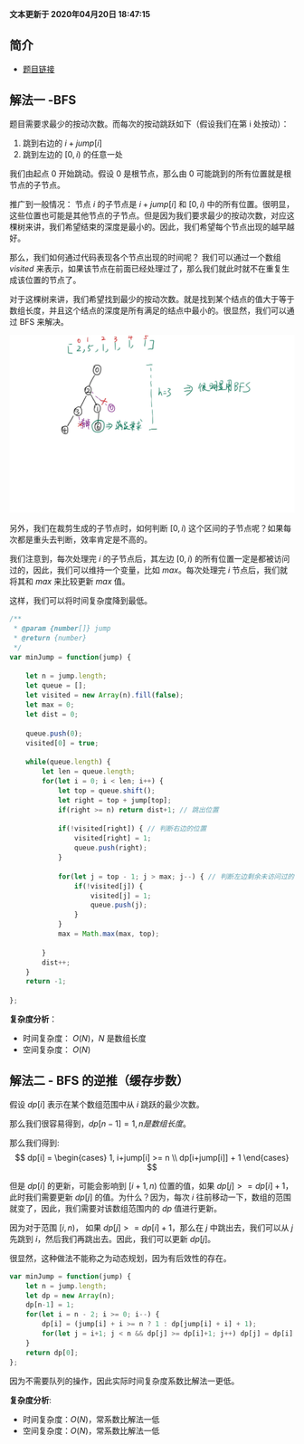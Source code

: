 **文本更新于 2020年04月20日 18:47:15**
## 简介
- [题目链接](https://leetcode-cn.com/problems/zui-xiao-tiao-yue-ci-shu/)

## 解法一 -BFS
题目需要求最少的按动次数。而每次的按动跳跃如下（假设我们在第 i 处按动）：
1. 跳到右边的 $i+jump[i]$
2. 跳到左边的 $[0, i)$ 的任意一处

我们由起点 $0$ 开始跳动。假设 $0$ 是根节点，那么由 $0$ 可能跳到的所有位置就是根节点的子节点。

推广到一般情况：
节点 $i$ 的子节点是 $i+jump[i]$ 和 $[0, i)$ 中的所有位置。很明显，这些位置也可能是其他节点的子节点。但是因为我们要求最少的按动次数，对应这棵树来讲，我们希望结束的深度是最小的。因此，我们希望每个节点出现的越早越好。

那么，我们如何通过代码表现各个节点出现的时间呢？
我们可以通过一个数组 $visited$ 来表示，如果该节点在前面已经处理过了，那么我们就此时就不在重复生成该位置的节点了。

对于这棵树来讲，我们希望找到最少的按动次数。就是找到某个结点的值大于等于数组长度，并且这个结点的深度是所有满足的结点中最小的。很显然，我们可以通过 BFS 来解决。

![图片](images/LCP-09-1.jpg)

另外，我们在裁剪生成的子节点时，如何判断 $[0, i)$ 这个区间的子节点呢？如果每次都是重头去判断，效率肯定是不高的。

我们注意到，每次处理完 $i$ 的子节点后，其左边 $[0,i)$ 的所有位置一定是都被访问过的，因此，我们可以维持一个变量，比如 $max$。每次处理完 $i$ 节点后，我们就将其和 $max$ 来比较更新 $max$ 值。

这样，我们可以将时间复杂度降到最低。

```javascript
/**
 * @param {number[]} jump
 * @return {number}
 */
var minJump = function(jump) {
    
    let n = jump.length;
    let queue = [];
    let visited = new Array(n).fill(false);
    let max = 0;
    let dist = 0;

    queue.push(0);
    visited[0] = true;

    while(queue.length) {
        let len = queue.length;
        for(let i = 0; i < len; i++) {
            let top = queue.shift();
            let right = top + jump[top];
            if(right >= n) return dist+1; // 跳出位置

            if(!visited[right]) { // 判断右边的位置
                visited[right] = 1;
                queue.push(right);
            }

            for(let j = top - 1; j > max; j--) { // 判断左边剩余未访问过的位置
                if(!visited[j]) {
                    visited[j] = 1;
                    queue.push(j);
                }
            }
            max = Math.max(max, top);

        }
        dist++;
    }
    return -1;

};
```

**复杂度分析**：
- 时间复杂度： $O(N)$，$N$ 是数组长度
- 空间复杂度： $O(N)$

## 解法二 - BFS 的逆推（缓存步数）

假设 $dp[i]$ 表示在某个数组范围中从 $i$ 跳跃的最少次数。

那么我们很容易得到，$dp[n-1] = 1, n 是数组长度$。

那么我们得到:
$$
dp[i] = 
\begin{cases}
1, i+jump[i] >= n \\
dp[i+jump[i]] + 1
\end{cases}
$$

但是 $dp[i]$ 的更新，可能会影响到 $[i+1, n)$ 位置的值，如果 $dp[j] >= dp[i]+1$，此时我们需要更新 $dp[j]$ 的值。为什么？因为，每次 $i$ 往前移动一下，数组的范围就变了，因此，我们需要对该数组范围内的 $dp$ 值进行更新。

因为对于范围 $[i, n)$， 如果 $dp[j] >= dp[i]+1$，那么在 $j$ 中跳出去，我们可以从 $j$ 先跳到 $i$，然后我们再跳出去。因此，我们可以更新 $dp[j]$。

很显然，这种做法不能称之为动态规划，因为有后效性的存在。

```javascript
var minJump = function(jump) {
    let n = jump.length;
    let dp = new Array(n);
    dp[n-1] = 1;
    for(let i = n - 2; i >= 0; i--) {
        dp[i] = (jump[i] + i >= n ? 1 : dp[jump[i] + i] + 1);
        for(let j = i+1; j < n && dp[j] >= dp[i]+1; j++) dp[j] = dp[i] + 1;
    }
    return dp[0];
};
```

因为不需要队列的操作，因此实际时间复杂度系数比解法一更低。

**复杂度分析**:
- 时间复杂度：$O(N)$，常系数比解法一低
- 空间复杂度：$O(N)$，常系数比解法一低